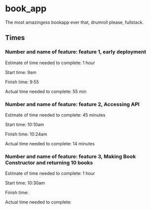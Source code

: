 # book_app
The most amazingess bookapp ever that, drumroll please, fullstack.

## Times
### Number and name of feature: feature 1, early deployment

Estimate of time needed to complete: 1 hour

Start time: 9am

Finish time: 9:55

Actual time needed to complete: 55 min

### Number and name of feature: feature 2, Accessing API

Estimate of time needed to complete: 45 minutes

Start time: 10:10am

Finish time: 10:24am

Actual time needed to complete: 14 minutes

### Number and name of feature: feature 3, Making Book Constructor and returning 10 books

Estimate of time needed to complete: 1 hour

Start time: 10:30am

Finish time:

Actual time needed to complete:
